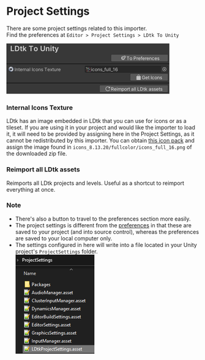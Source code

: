 # Project Settings

There are some project settings related to this importer.  
Find the preferences at `Editor > Project Settings > LDtk To Unity`  

![ProjectSettings](../../images/img_Unity_ProjectSettings.png)  

### Internal Icons Texture
LDtk has an image embedded in LDtk that you can use for icons or as a tileset.
If you are using it in your project and would like the importer to load it, it will need to be provided by assigning here in the Project Settings, as it cannot be redistributed by this importer.
You can obtain [this icon pack](https://finalbossblues.itch.io/icons) and assign the image found in `icons_8.13.20/fullcolor/icons_full_16.png` of the downloaded zip file.

### Reimport all LDtk assets
Reimports all LDtk projects and levels. Useful as a shortcut to reimport everything at once.

### Note
- There's also a button to travel to the preferences section more easily.
- The project settings is different from the [preferences](topic_Preferences.md) in that these are saved to your project (and into source control), whereas the preferences are saved to your local computer only.
- The settings configured in here will write into a file located in your Unity project's `ProjectSettings` folder.  
![ProjectSettingsPath](../../images/img_Unity_ProjectSettingsPath.png)  